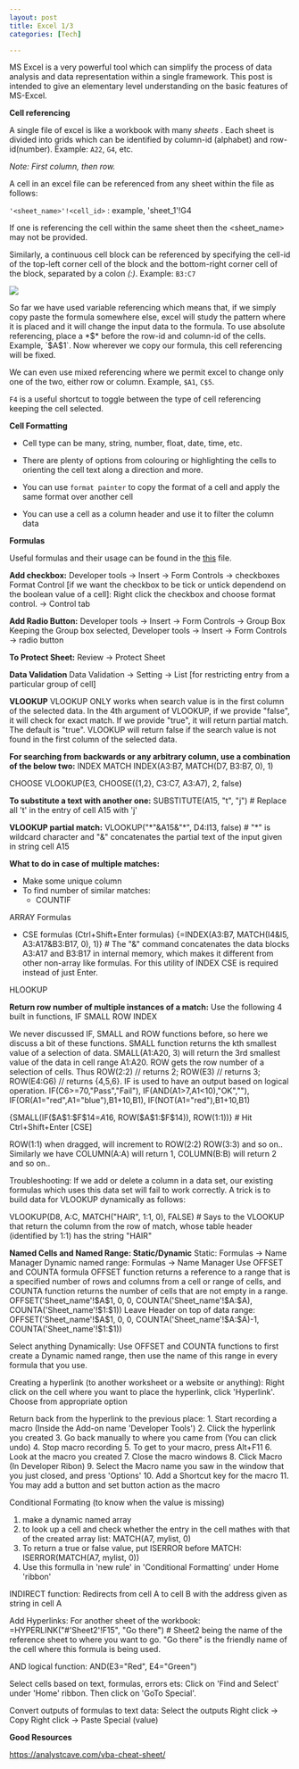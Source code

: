 ```yaml
---
layout: post
title: Excel 1/3
categories: [Tech]

---
```


MS Excel is a very powerful tool which can simplify the process of data analysis and data representation within a single framework. This post is intended to give an elementary level understanding on the basic features of MS-Excel. 

**Cell referencing**

A single file of excel is like a workbook with many *sheets* . Each sheet is divided into grids which can be identified by column-id (alphabet) and row-id(number). Example: `A22`, `G4`, etc. 

*Note: First column, then row.* 

A cell in an excel file can be referenced from any sheet within the file as follows:

`'<sheet_name>'!<cell_id>` : example,   'sheet_1'!G4

If one is referencing the cell within the same sheet then the <sheet_name>  may not be provided.

Similarly, a continuous cell block can be referenced by specifying the cell-id of the top-left corner cell of the block and the bottom-right corner cell of the block, separated by a colon *(:)*. Example: `B3:C7`

<img src="{{site.baseurl}}/assets/img/2021-11-30-MS-Excel_1_cell_selection.png" />

So far we have used variable referencing which means that, if we simply copy paste the formula somewhere else, excel will study the pattern where it is placed and it will change the input data to the formula. 
To use absolute referencing, place a *$* before the row-id and column-id of the cells. Example, `$A$1`.  Now wherever we copy our formula, this cell referencing will be fixed.

We can even use mixed referencing where we permit excel to change only one of the two, either row or column. Example,  `$A1`, `C$5`.

`F4` is a useful shortcut to toggle between the type of cell referencing keeping the cell selected.



**Cell Formatting**

- Cell type can be many, string, number, float, date, time, etc.
- There are plenty of options from colouring or highlighting the cells to orienting the cell text along a direction and more.
- You can use `format painter` to copy the format of a cell and apply the same format over another cell

- You can use a cell as a column header and use it to filter the column data



**Formulas**

Useful formulas and their usage can be found in the <a href="{{site.baseurl}}/assets/files/2021-11-30-MS-Excel_1_excel_formula_list.odt" download>this</a> file.



**Add checkbox:**
	Developer tools -> Insert -> Form Controls -> checkboxes
Format Control [if we want the checkbox to be tick or untick dependend on the boolean value of a cell]:
	Right click the checkbox and choose format control. -> Control tab

**Add Radio Button:**
	Developer tools -> Insert -> Form Controls -> Group Box
	Keeping the Group box selected,
	Developer tools -> Insert -> Form Controls -> radio button

**To Protect Sheet:**
	Review -> Protect Sheet

**Data Validation**
	Data Validation -> Setting -> List [for restricting entry from a particular group of cell]

**VLOOKUP**
	VLOOKUP ONLY works when search value is in the first column of the selected data. 
	In the 4th argument of VLOOKUP, if we provide "false", it will check for exact match. If we provide "true", it will return partial match. The default is "true".
	VLOOKUP will return false if the search value is not found in the first column of the selected data. 

**For searching from backwards or any arbitrary column, use a combination of the below two:**
INDEX
MATCH
INDEX(A3:B7, MATCH(D7, B3:B7, 0), 1)

CHOOSE
VLOOKUP(E3, CHOOSE({1,2}, C3:C7, A3:A7), 2, false)

**To substitute a text with another one:**
SUBSTITUTE(A15, "t", "j")           # Replace all 't' in the entry of cell A15 with 'j'

**VLOOKUP partial match:**
VLOOKUP("\*"&A15&"\*", D4:I13, false)     # "*" is wildcard character and "&" concatenates the partial text of the input given in string cell A15

**What to do in case of multiple matches:**

- Make some unique column 
- To find number of similar matches:
    - COUNTIF

ARRAY Formulas
- CSE formulas (Ctrl+Shift+Enter formulas)
{=INDEX(A3:B7, MATCH(I4&I5, A3:A17&B3:B17, 0), 1)}      # The "&" command concatenates the data blocks A3:A17 and B3:B17 in internal memory, which makes it different from other non-array like formulas. For this utility of INDEX CSE is required instead of just Enter.  

HLOOKUP

**Return row number of multiple instances of a match:**
Use the following 4 built in functions,
IF
SMALL
ROW
INDEX

We never discussed IF, SMALL and ROW functions before, so here we discuss a bit of these functions. SMALL function returns the kth smallest value of a selection of data. SMALL(A1:A20, 3) will return the 3rd smallest value of the data in cell range A1:A20. ROW gets the row number of a selection of cells. Thus ROW(2:2) // returns 2; ROW(E3) // returns 3; ROW(E4:G6) // returns {4,5,6}.
IF is used to have an output based on logical operation. IF(C6>=70,"Pass","Fail"), IF(AND(A1>7,A1<10),"OK",""), IF(OR(A1="red",A1="blue"),B1+10,B1), IF(NOT(A1="red"),B1+10,B1)

{SMALL(IF(\$A​\$1:\$F​\$14=$A$16, ROW(\$A\$1:\$F$14)), ROW(1:1))}   # Hit Ctrl+Shift+Enter [CSE]



ROW(1:1) when dragged, will increment to ROW(2:2) ROW(3:3) and so on..
Similarly we have COLUMN(A:A) will return 1, COLUMN(B:B) will return 2 and so on..


Troubleshooting:
If we add or delete a column in a data set, our existing formulas which uses this data set will fail to work correctly. 
A trick is to build data for VLOOKUP dynamically as follows:

VLOOKUP(D8, A:C, MATCH("HAIR", 1:1, 0), FALSE)      # Says to the VLOOKUP that return the column from the row of match, whose table header (identified by 1:1) has the string "HAIR"



**Named Cells and Named Range: Static/Dynamic**
Static:
	Formulas -> Name Manager
Dynamic named range:
	Formulas -> Name Manager
	Use OFFSET and COUNTA formula
	OFFSET function returns a reference to a range that is a specified number of rows and columns from a cell or range of cells, and COUNTA function returns the number of cells that are not empty in a range.
	OFFSET('Sheet_name'!\$A​\$1, 0, 0, COUNTA('Sheet_name'!​\$A:\$A), COUNTA('Sheet_name'!​\$1:\$1))
	Leave Header on top of data range: OFFSET('Sheet_name'!\$A\$1, 0, 0, COUNTA('Sheet_name'!\$A:\$A)-1, COUNTA('Sheet_name'!​\$1:\$1))
	
Select anything Dynamically:
Use OFFSET and COUNTA functions to first create a Dynamic named range, then use the name of this range in every formula that you use.
	
Creating a hyperlink (to another worksheet or a website or anything):
	Right click on the cell where you want to place the hyperlink, click 'Hyperlink'. Choose from appropriate option

Return back from the hyperlink to the previous place:
	1. Start recording a macro (Inside the Add-on name 'Developer Tools')
	2. Click the hyperlink you created
	3. Go back manually to where you came from (You can click undo)
	4. Stop macro recording
	5. To get to your macro, press Alt+F11
	6. Look at the macro you created 
	7. Close the macro windows
	8. Click Macro (In Developer Ribon)
	9. Select the Macro name you saw in the window that you just closed, and press 'Options'
       10. Add a Shortcut key for the macro
       11. You may add a button and set button action as the macro


Conditional Formating (to know when the value is missing)
1. make a dynamic named array
2. to look up a cell and check whether the entry in the cell mathes with that of the created array list:
    MATCH(A7, mylist, 0)
3. To return a true or false value, put ISERROR before MATCH:
    ISERROR(MATCH(A7, mylist, 0))
4. Use this formulla in 'new rule' in 'Conditional Formatting'  under Home 'ribbon'



INDIRECT function:
Redirects from cell A to cell B with the address given as string in cell A


Add Hyperlinks:
For another sheet of the workbook:  
=HYPERLINK("#'Sheet2'!F15", "Go there")  # Sheet2 being the name of the reference sheet to where you want to go. "Go there" is the friendly name of the cell where this formula is being used.


AND logical function:
AND(E3="Red", E4="Green")


Select cells based on text, formulas, errors ets:
	Click on 'Find and Select' under 'Home' ribbon. Then click on 'GoTo Special'.

Convert outputs of formulas to text data:
    Select the outputs
    Right click -> Copy
    Right click -> Paste Special (value)
    



**Good Resources**

https://analystcave.com/vba-cheat-sheet/